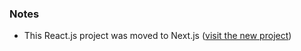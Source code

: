 ### Notes

- This React.js project was moved to Next.js ([visit the new project](https://github.com/erdemxceylan/calorie-calculator-next))
